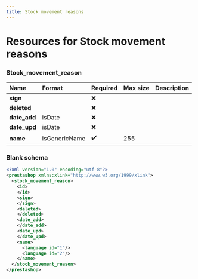 ```yaml
---
title: Stock movement reasons
---
```


# Resources for Stock movement reasons

### Stock_movement_reason

|     Name     |    Format     | Required | Max size | Description |
| :----------- | :------------ | :------- | :------- | :---------- |
| **sign**     |               | ❌        |          |             |
| **deleted**  |               | ❌        |          |             |
| **date_add** | isDate        | ❌        |          |             |
| **date_upd** | isDate        | ❌        |          |             |
| **name**     | isGenericName | ✔️       | 255      |             |


### Blank schema

```xml
<?xml version="1.0" encoding="utf-8"?>
<prestashop xmlns:xlink="http://www.w3.org/1999/xlink">
  <stock_movement_reason>
    <id>
    </id>
    <sign>
    </sign>
    <deleted>
    </deleted>
    <date_add>
    </date_add>
    <date_upd>
    </date_upd>
    <name>
      <language id="1"/>
      <language id="2"/>
    </name>
  </stock_movement_reason>
</prestashop>
```

